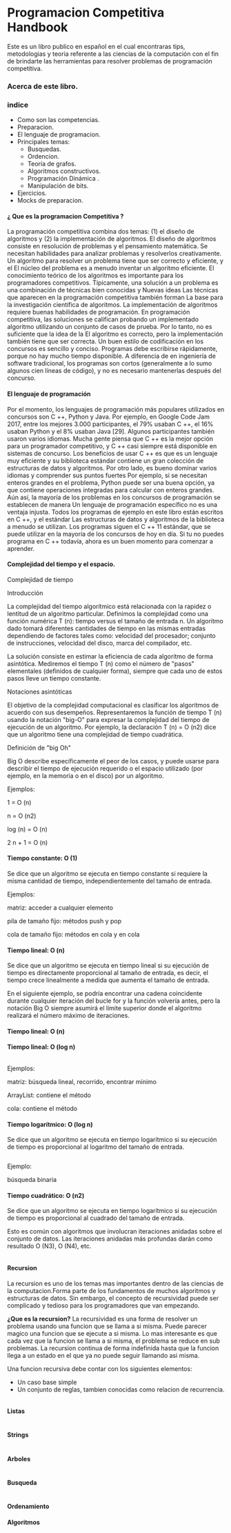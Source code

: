 # Programacion Competitiva Handbook
Este es un libro publico en español en el cual encontraras tips, metodologias y teoria referente a las ciencias de la computación con el fin de brindarte las herramientas para resolver problemas de programación competitiva.

### Acerca de este libro.

### indice
- Como son las competencias.
- Preparacion.
- El lenguaje de programacion. 
- Principales temas:
  - Busquedas.
  - Ordencion.
  - Teoría de grafos.
  - Algoritmos constructivos.
  - Programación Dinámica .
  - Manipulación de bits.
- Ejercicios.
- Mocks de preparacion.



#### ¿ Que es la programacion Competitiva ? 
La programación competitiva combina dos temas: (1) el diseño de algoritmos y (2) la implementación de algoritmos.
El diseño de algoritmos consiste en resolución de problemas y el pensamiento matemática. 
Se necesitan habilidades para analizar problemas y resolverlos creativamente.
Un algoritmo para resolver un problema tiene que ser correcto y eficiente, y el
El núcleo del problema es a menudo inventar un algoritmo eficiente.
El conocimiento teórico de los algoritmos es importante para los programadores competitivos.
Típicamente, una solución a un problema es una combinación de técnicas bien conocidas y
Nuevas ideas Las técnicas que aparecen en la programación competitiva también forman
La base para la investigación científica de algoritmos.
La implementación de algoritmos requiere buenas habilidades de programación. En
programación competitiva, las soluciones se califican probando un implementado
algoritmo utilizando un conjunto de casos de prueba. Por lo tanto, no es suficiente que la idea de la
El algoritmo es correcto, pero la implementación también tiene que ser correcta.
Un buen estilo de codificación en los concursos es sencillo y conciso. Programas
debe escribirse rápidamente, porque no hay mucho tiempo disponible. A diferencia de en
ingeniería de software tradicional, los programas son cortos (generalmente a lo sumo algunos
cien líneas de código), y no es necesario mantenerlas después del concurso.

#### El lenguaje de programación

Por el momento, los lenguajes de programación más populares utilizados en concursos son
C ++, Python y Java. Por ejemplo, en Google Code Jam 2017, entre los mejores
3.000 participantes, el 79% usaban C ++, el 16% usaban Python y el 8% usaban Java [29].
Algunos participantes también usaron varios idiomas.
Mucha gente piensa que C ++ es la mejor opción para un programador competitivo,
y C ++ casi siempre está disponible en sistemas de concurso. Los beneficios de usar C ++
es que es un lenguaje muy eficiente y su biblioteca estándar contiene un gran
colección de estructuras de datos y algoritmos.
Por otro lado, es bueno dominar varios idiomas y comprender
sus puntos fuertes Por ejemplo, si se necesitan enteros grandes en el problema, Python
puede ser una buena opción, ya que contiene operaciones integradas para calcular con enteros grandes. Aún así, la mayoría de los problemas en los concursos de programación se establecen de manera
Un lenguaje de programación específico no es una ventaja injusta.
Todos los programas de ejemplo en este libro están escritos en C ++, y el estándar
Las estructuras de datos y algoritmos de la biblioteca a menudo se utilizan. Los programas siguen el
C ++ 11 estándar, que se puede utilizar en la mayoría de los concursos de hoy en día. Si tu no puedes
programa en C ++ todavía, ahora es un buen momento para comenzar a aprender.

#### Complejidad del tiempo y el espacio.


Complejidad de tiempo


 Introducción

 La complejidad del tiempo algorítmico está relacionada con la rapidez o lentitud de un algoritmo particular.  Definimos la complejidad como una función numérica T (n): tiempo versus el tamaño de entrada n.  Un algoritmo dado tomará diferentes cantidades de tiempo en las mismas entradas dependiendo de factores tales como: velocidad del procesador;  conjunto de instrucciones, velocidad del disco, marca del compilador, etc.

 La solución consiste en estimar la eficiencia de cada algoritmo de forma asintótica.  Mediremos el tiempo T (n) como el número de "pasos" elementales (definidos de cualquier forma), siempre que cada uno de estos pasos lleve un tiempo constante.

 Notaciones asintóticas

 El objetivo de la complejidad computacional es clasificar los algoritmos de acuerdo con sus desempeños.  Representaremos la función de tiempo T (n) usando la notación "big-O" para expresar la complejidad del tiempo de ejecución de un algoritmo.  Por ejemplo, la declaración T (n) = O (n2) dice que un algoritmo tiene una complejidad de tiempo cuadrática.

 Definición de "big Oh"

 Big O describe específicamente el peor de los casos, y puede usarse para describir el tiempo de ejecución requerido o el espacio utilizado (por ejemplo, en la memoria o en el disco) por un algoritmo.

 Ejemplos:

 1 = O (n)

 n = O (n2)

 log (n) = O (n)

 2 n + 1 = O (n)



#### Tiempo constante: O (1)

 Se dice que un algoritmo se ejecuta en tiempo constante si requiere la misma cantidad de tiempo, independientemente del tamaño de entrada.

 Ejemplos:

 matriz: acceder a cualquier elemento

 pila de tamaño fijo: métodos push y pop

 cola de tamaño fijo: métodos en cola y en cola


#### Tiempo lineal: O (n)

 Se dice que un algoritmo se ejecuta en tiempo lineal si su ejecución de tiempo es directamente proporcional al tamaño de entrada, es decir, el tiempo crece linealmente a medida que aumenta el tamaño de entrada.

 En el siguiente ejemplo, se podría encontrar una cadena coincidente durante cualquier iteración del bucle for y la función volvería antes, pero la notación Big O siempre asumirá el límite superior donde el algoritmo realizará el número máximo de iteraciones.


#### Tiempo lineal: O (n)
#### Tiempo lineal: O (log n)

```

```

Ejemplos:

 matriz: búsqueda lineal, recorrido, encontrar mínimo

 ArrayList: contiene el método

 cola: contiene el método


#### Tiempo logarítmico: O (log n)

 Se dice que un algoritmo se ejecuta en tiempo logarítmico si su ejecución de tiempo es proporcional al logaritmo del tamaño de entrada.

```

```

Ejemplo:

 búsqueda binaria

#### Tiempo cuadrático: O (n2)

 Se dice que un algoritmo se ejecuta en tiempo logarítmico si su ejecución de tiempo es proporcional al cuadrado del tamaño de entrada.

 Esto es común con algoritmos que involucran iteraciones anidadas sobre el conjunto de datos.  Las iteraciones anidadas más profundas darán como resultado O (N3), O (N4), etc.

```Java

```
#### Recursion

La recursion es uno de los temas mas importantes dentro de las ciencias de la computacion.Forma parte de los fundamentos de muchos algoritmos y estructuras de datos. Sin embargo, el concepto de recursividad puede ser complicado y tedioso para los programadores que van empezando. 

**¿Que es la recursion?**
La recursividad es una forma de resolver un problema usando una funcion que se llama a si misma.
Puede parecer magico una funcion que se ejecute a si misma. Lo mas interesante es que cada vez que la funcion se llama a si misma, el problema se reduce en sub problemas. La recursion continua de forma indefinida hasta que la funcion llega a un estado en el que ya no puede seguir llamando asi misma.

Una funcion recursiva debe contar con los siguientes elementos:
  *  Un caso base simple
  *  Un conjunto de reglas, tambien conocidas como relacion de recurrencia.
  


```Java

```

#### Listas

```Java

```

#### Strings

```Java

```

#### Arboles

```Java

```

#### Busqueda


```Java

```
#### Ordenamiento 



#### Algoritmos 
